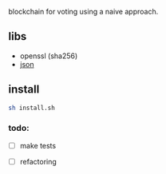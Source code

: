 blockchain for voting using a naive approach. 

## libs 
- openssl (sha256)
- [json](https://github.com/nlohmann/json)


## install
```sh
sh install.sh
```

### todo:
- [  ] make tests
- [  ] refactoring 

